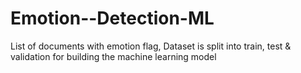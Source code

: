 # Emotion--Detection-ML
List of documents with emotion flag, Dataset is split into train, test &amp; validation for building the machine learning model
